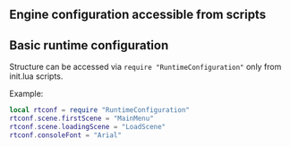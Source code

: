 
## Engine configuration accessible from scripts


## Basic runtime configuration

Structure can be accessed via `require "RuntimeConfiguration"` only from init.lua scripts.

Example:
```lua
local rtconf = require "RuntimeConfiguration"
rtconf.scene.firstScene = "MainMenu"
rtconf.scene.loadingScene = "LoadScene"
rtconf.consoleFont = "Arial"
```
